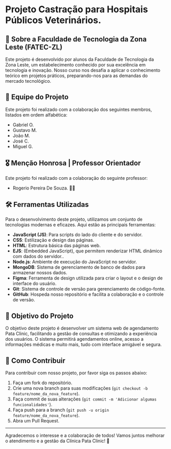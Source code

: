 # Projeto Castração para Hospitais Públicos Veterinários.

## 🏫 Sobre a Faculdade de Tecnologia da Zona Leste (FATEC-ZL)

Este projeto é desenvolvido por alunos da Faculdade de Tecnologia da Zona Leste, um estabelecimento conhecido por sua excelência em tecnologia e inovação. Nosso curso nos desafia a aplicar o conhecimento teórico em projetos práticos, preparando-nos para as demandas do mercado tecnológico.

## 👥 Equipe do Projeto

Este projeto foi realizado com a colaboração dos seguintes membros, listados em ordem alfabética:
- <a src="https://www.linkedin.com/in/rirfit/">Gabriel O.</a>
- <a src="https://www.linkedin.com/in/gustavo-morais-arruda/"> Gustavo M. </a>
- <a src="https://www.linkedin.com/in/joaomaximiano/">João M.</a>
- <a src="https://www.linkedin.com/in/joseclaudiley/">José C.</a>
- <a src="https://www.linkedin.com/in/miguelgomescy/">Miguel G.</a>


## 🎖️ Menção Honrosa | Professor Orientador

Este projeto foi realizado com a colaboração do seguinte professor:
- Rogerio Pereira De Souza. 👨‍🔬


## 🛠️ Ferramentas Utilizadas

Para o desenvolvimento deste projeto, utilizamos um conjunto de tecnologias modernas e eficazes. Aqui estão as principais ferramentas:

- **JavaScript (JS)**: Para scripts do lado do cliente e do servidor.
- **CSS**: Estilização e design das páginas.
- **HTML**: Estrutura básica das páginas web.
- **EJS**: (Embedded JavaScript), que permitem renderizar HTML dinâmico com dados do servidor..
- **Node.js**: Ambiente de execução do JavaScript no servidor.
- **MongoDB**: Sistema de gerenciamento de banco de dados para armazenar nossos dados.
- **Figma**: Ferramenta de design utilizada para criar o layout e o design de interface do usuário.
- **Git**: Sistema de controle de versão para gerenciamento de código-fonte.
- **GitHub**: Hospeda nosso repositório e facilita a colaboração e o controle de versão.

## 🎯 Objetivo do Projeto

O objetivo deste projeto é desenvolver um sistema web de agendamento Pata Clinic, facilitando a gestão de consultas e otimizando a experiência dos usuários. O sistema permitirá agendamentos online, acesso a informações médicas e muito mais, tudo com interface amigável e segura.

## 🌟 Como Contribuir

Para contribuir com nosso projeto, por favor siga os passos abaixo:
1. Faça um fork do repositório.
2. Crie uma nova branch para suas modificações (`git checkout -b feature/nome_da_nova_feature`).
3. Faça commit de suas alterações (`git commit -m 'Adicionar algumas funcionalidades'`).
4. Faça push para a branch (`git push -u origin feature/nome_da_nova_feature`).
5. Abra um Pull Request.

---

Agradecemos o interesse e a colaboração de todos! Vamos juntos melhorar o atendimento e a gestão da Clínica Pata Clinic! 🐾 

